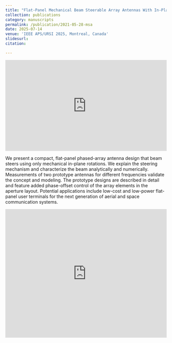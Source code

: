 ```yaml
---
title: "Flat-Panel Mechanical Beam Steerable Array Antennas With In-Plane Rotations: Theory, Design and Low-Cost Implementation"
collection: publications
category: manuscripts
permalink: /publication/2021-05-28-msa
date: 2025-07-14
venue: 'IEEE APS/URSI 2025, Montreal, Canada'
slidesurl: 
citation:

---
```


<div style="position: relative; padding-bottom: 56.25%; height: 0; overflow: hidden;">
  <iframe 
    src="https://www.youtube.com/embed/_ikhJRpzhIc" 
    style="position: absolute; top: 0; left: 0; width: 100%; height: 100%;" 
    frameborder="0" 
    allowfullscreen>
  </iframe>
</div>

We present a compact, flat-panel phased-array antenna design that beam steers using only mechanical in-plane rotations. We explain the steering mechanism and characterize the beam analytically and numerically. Measurements of two prototype antennas for different frequencies validate the concept and modeling. The prototype designs are described in detail and feature added phase-offset control of the array elements in the aperture layout. Potential applications include low-cost and low-power flat-panel user terminals for the next generation of aerial and space communication systems.

<iframe 
  src="https://dako2.github.io/files/URSI2025-Moire.pdf#page=1&toolbar=0&navpanes=0" 
  style="width:100%; height:400px;" 
  frameborder="0">
</iframe>